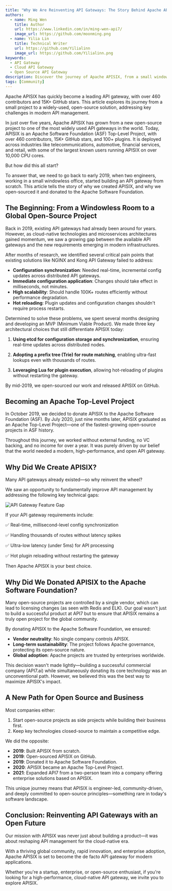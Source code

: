```yaml
---
title: "Why We Are Reinventing API Gateways: The Story Behind Apache APISIX"
authors:
  - name: Ming Wen
    title: Author
    url: https://www.linkedin.com/in/ming-wen-api7/
    image_url: https://github.com/moonming.png
  - name: Yilia Lin
    title: Technical Writer
    url: https://github.com/Yilialinn
    image_url: https://github.com/Yilialinn.png
keywords:
  - API Gateway
  - Cloud API Gateway
  - Open Source API Gateway
description: Discover the journey of Apache APISIX, from a small windowless office to a global open-source success. Learn why we created APISIX, its rapid growth, and how it addresses modern API gateway needs.
tags: [Community]
---
```


Apache APISIX has quickly become a leading API gateway, with over 460 contributors and 15K+ GitHub stars. This article explores its journey from a small project to a widely-used, open-source solution, addressing key challenges in modern API management.

<!--truncate-->

In just over five years, Apache APISIX has grown from a new open-source project to one of the most widely used API gateways in the world. Today, APISIX is an Apache Software Foundation (ASF) Top-Level Project, with over 460 contributors, 15K+ GitHub stars, and 100+ plugins. It is deployed across industries like telecommunications, automotive, financial services, and retail, with some of the largest known users running APISIX on over 10,000 CPU cores.

But how did this all start?

To answer that, we need to go back to early 2019, when two engineers, working in a small windowless office, started building an API gateway from scratch. This article tells the story of why we created APISIX, and why we open-sourced it and donated to the Apache Software Foundation.

## The Beginning: From a Windowless Room to a Global Open-Source Project

Back in 2019, existing API gateways had already been around for years. However, as cloud-native technologies and microservices architectures gained momentum, we saw a growing gap between the available API gateways and the new requirements emerging in modern infrastructures.

After months of research, we identified several critical pain points that existing solutions like NGINX and Kong API Gateway failed to address:

- **Configuration synchronization**: Needed real-time, incremental config updates across distributed API gateways.
- **Immediate configuration application**: Changes should take effect in milliseconds, not minutes.
- **High scalability**: Should handle 100K+ routes efficiently without performance degradation.
- **Hot reloading**: Plugin updates and configuration changes shouldn't require process restarts.

Determined to solve these problems, we spent several months designing and developing an MVP (Minimum Viable Product). We made three key architectural choices that still differentiate APISIX today:

1. **Using etcd for configuration storage and synchronization**, ensuring real-time updates across distributed nodes.

2. **Adopting a prefix tree (Trie) for route matching**, enabling ultra-fast lookups even with thousands of routes.

3. **Leveraging Lua for plugin execution**, allowing hot-reloading of plugins without restarting the gateway.

By mid-2019, we open-sourced our work and released APISIX on GitHub.

## Becoming an Apache Top-Level Project

In October 2019, we decided to donate APISIX to the Apache Software Foundation (ASF). By July 2020, just nine months later, APISIX graduated as an Apache Top-Level Project—one of the fastest-growing open-source projects in ASF history.

Throughout this journey, we worked without external funding, no VC backing, and no income for over a year. It was purely driven by our belief that the world needed a modern, high-performance, and open API gateway.

## Why Did We Create APISIX?

Many API gateways already existed—so why reinvent the wheel?

We saw an opportunity to fundamentally improve API management by addressing the following key technical gaps:

![API Gateway Feature Gap](https://static.api7.ai/uploads/2025/02/21/1rsgP5ka_api-gateway-feature-gap.jpeg)

If your API gateway requirements include:

✅ Real-time, millisecond-level config synchronization

✅ Handling thousands of routes without latency spikes

✅ Ultra-low latency (under 5ms) for API processing 

✅ Hot plugin reloading without restarting the gateway

Then Apache APISIX is your best choice.

## Why Did We Donated APISIX to the Apache Software Foundation?

Many open-source projects are controlled by a single vendor, which can lead to licensing changes (as seen with Redis and ELK). Our goal wasn't just to build a successful product at API7 but to ensure that APISIX remains a truly open project for the global community.

By donating APISIX to the Apache Software Foundation, we ensured:

- **Vendor neutrality**: No single company controls APISIX.
- **Long-term sustainability**: The project follows Apache governance, protecting its open-source nature.
- **Global adoption**: Apache projects are trusted by enterprises worldwide.

This decision wasn't made lightly—building a successful commercial company (API7.ai) while simultaneously donating its core technology was an unconventional path. However, we believed this was the best way to maximize APISIX's impact.

## A New Path for Open Source and Business

Most companies either:

1. Start open-source projects as side projects while building their business first.
2. Keep key technologies closed-source to maintain a competitive edge.

We did the opposite:

- **2019**: Built APISIX from scratch.
- **2019**: Open-sourced APISIX on GitHub.
- **2019**: Donated it to Apache Software Foundation.
- **2020**: APISIX became an Apache Top-Level Project.
- **2021**: Expanded API7 from a two-person team into a company offering enterprise solutions based on APISIX.

This unique journey means that APISIX is engineer-led, community-driven, and deeply committed to open-source principles—something rare in today's software landscape.

## Conclusion: Reinventing API Gateways with an Open Future

Our mission with APISIX was never just about building a product—it was about reshaping API management for the cloud-native era.

With a thriving global community, rapid innovation, and enterprise adoption, Apache APISIX is set to become the de facto API gateway for modern applications.

Whether you're a startup, enterprise, or open-source enthusiast, if you're looking for a high-performance, cloud-native API gateway, we invite you to explore APISIX.
